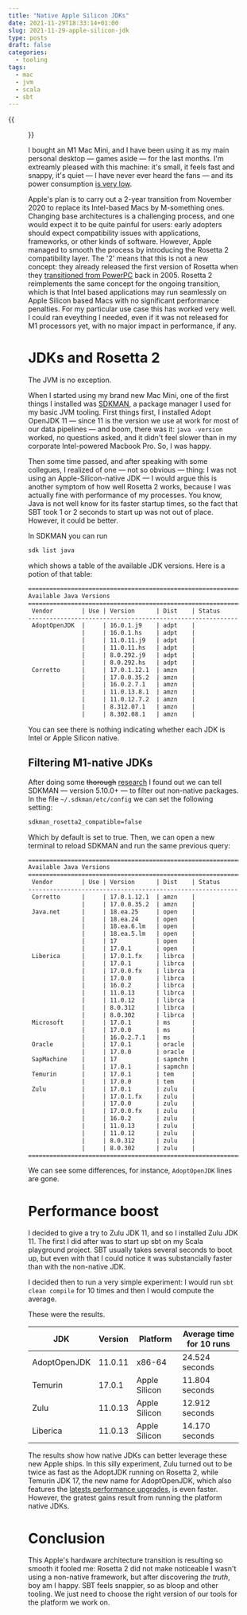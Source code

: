 ```yaml
---
title: "Native Apple Silicon JDKs"
date: 2021-11-29T18:33:14+01:00
slug: 2021-11-29-apple-silicon-jdk
type: posts
draft: false
categories:
  - tooling
tags:
  - mac
  - jvm
  - scala
  - sbt
---
```


{{<figure src="/img/joey-banks-F0otTOnRYUU-unsplash.jpg" caption="Photo by [Joey Banks](https://unsplash.com/@joeyabanks) in [Unsplash](https://unsplash.com/s/photos/m1-apple)">}}

I bought an M1 Mac Mini, and I have been using it as my main personal desktop — games aside — for the last months. I'm extreamly pleased with this machine: it's small, it feels fast and snappy, it's quiet — I have never ever heard the fans — and its power consumption [is very low](https://support.apple.com/en-us/HT201897).

Apple's plan is to carry out a 2-year transition from November 2020 to replace its Intel-based Macs by M-something ones. Changing base architectures is a challenging process, and one would expect it to be quite painful for users: early adopters should expect compatibility issues with applications, frameworks, or other kinds of software. However, Apple managed to smooth the process by introducing the Rosetta 2 compatibility layer. The '2' means that this is not a new concept: they already released the first version of Rosetta when they [transitioned from PowerPC](https://en.wikipedia.org/wiki/Mac_transition_to_Intel_processors) back in 2005. Rosetta 2 reimplements the same concept for the ongoing transition, which is that Intel based applications may run seamlessly on Apple Silicon based Macs with no significant performance penalties. For my particular use case this has worked very well. I could ran eveything I needed, even if it was not released for M1 processors yet, with no major impact in performance, if any.

# JDKs and Rosetta 2

The JVM is no exception.

When I started using my brand new Mac Mini, one of the first things I installed was [SDKMAN](https://sdkman.io), a package manager I used for my basic JVM tooling. First things first, I installed Adopt OpenJDK 11 — since 11 is the version we use at work for most of our data pipelines — and boom, there was it: `java -version` worked, no questions asked, and it didn't feel slower than in my corporate Intel-powered Macbook Pro. So, I was happy.

Then some time passed, and after speaking with some collegues, I realized of one — not so obvious — thing: I was not using an Apple-Silicon-native JDK — I would argue this is another symptom of how well Rosetta 2 works, because I was actually fine with performance of my processes. You know, Java is not well know for its faster startup times, so the fact that SBT took 1 or 2 seconds to start up was not out of place. However, it could be better.

In SDKMAN you can run

```sh
sdk list java
```

which shows a table of the available JDK versions. Here is a potion of that table:

```txt
================================================================================
Available Java Versions
================================================================================
 Vendor        | Use | Version      | Dist    | Status     | Identifier
--------------------------------------------------------------------------------
 AdoptOpenJDK  |     | 16.0.1.j9    | adpt    |            | 16.0.1.j9-adpt
               |     | 16.0.1.hs    | adpt    |            | 16.0.1.hs-adpt
               |     | 11.0.11.j9   | adpt    |            | 11.0.11.j9-adpt
               |     | 11.0.11.hs   | adpt    |            | 11.0.11.hs-adpt
               |     | 8.0.292.j9   | adpt    |            | 8.0.292.j9-adpt
               |     | 8.0.292.hs   | adpt    |            | 8.0.292.hs-adpt
 Corretto      |     | 17.0.1.12.1  | amzn    |            | 17.0.1.12.1-amzn
               |     | 17.0.0.35.2  | amzn    |            | 17.0.0.35.2-amzn
               |     | 16.0.2.7.1   | amzn    |            | 16.0.2.7.1-amzn
               |     | 11.0.13.8.1  | amzn    |            | 11.0.13.8.1-amzn
               |     | 11.0.12.7.2  | amzn    |            | 11.0.12.7.2-amzn
               |     | 8.312.07.1   | amzn    |            | 8.312.07.1-amzn
               |     | 8.302.08.1   | amzn    |            | 8.302.08.1-amzn
```

You can see there is nothing indicating whether each JDK is Intel or Apple Silicon native.

## Filtering M1-native JDKs

After doing some ~~thorough~~ [research](https://github.com/sdkman/sdkman-cli/issues/830) I found out we can tell SDKMAN — version 5.10.0+ — to filter out non-native packages. In the file `~/.sdkman/etc/config` we can set the following setting:

```txt
sdkman_rosetta2_compatible=false
```

Which by default is set to true. Then, we can open a new terminal to reload SDKMAN and run the same previous query:

```txt
================================================================================
Available Java Versions
================================================================================
 Vendor        | Use | Version      | Dist    | Status     | Identifier
--------------------------------------------------------------------------------
 Corretto      |     | 17.0.1.12.1  | amzn    |            | 17.0.1.12.1-amzn
               |     | 17.0.0.35.2  | amzn    |            | 17.0.0.35.2-amzn
 Java.net      |     | 18.ea.25     | open    |            | 18.ea.25-open
               |     | 18.ea.24     | open    |            | 18.ea.24-open
               |     | 18.ea.6.lm   | open    |            | 18.ea.6.lm-open
               |     | 18.ea.5.lm   | open    |            | 18.ea.5.lm-open
               |     | 17           | open    |            | 17-open
               |     | 17.0.1       | open    |            | 17.0.1-open
 Liberica      |     | 17.0.1.fx    | librca  |            | 17.0.1.fx-librca
               |     | 17.0.1       | librca  |            | 17.0.1-librca
               |     | 17.0.0.fx    | librca  |            | 17.0.0.fx-librca
               |     | 17.0.0       | librca  |            | 17.0.0-librca
               |     | 16.0.2       | librca  |            | 16.0.2-librca
               |     | 11.0.13      | librca  |            | 11.0.13-librca
               |     | 11.0.12      | librca  |            | 11.0.12-librca
               |     | 8.0.312      | librca  |            | 8.0.312-librca
               |     | 8.0.302      | librca  |            | 8.0.302-librca
 Microsoft     |     | 17.0.1       | ms      |            | 17.0.1-ms
               |     | 17.0.0       | ms      |            | 17.0.0-ms
               |     | 16.0.2.7.1   | ms      |            | 16.0.2.7.1-ms
 Oracle        |     | 17.0.1       | oracle  |            | 17.0.1-oracle
               |     | 17.0.0       | oracle  |            | 17.0.0-oracle
 SapMachine    |     | 17           | sapmchn |            | 17-sapmchn
               |     | 17.0.1       | sapmchn |            | 17.0.1-sapmchn
 Temurin       |     | 17.0.1       | tem     |            | 17.0.1-tem
               |     | 17.0.0       | tem     |            | 17.0.0-tem
 Zulu          |     | 17.0.1       | zulu    |            | 17.0.1-zulu
               |     | 17.0.1.fx    | zulu    |            | 17.0.1.fx-zulu
               |     | 17.0.0       | zulu    |            | 17.0.0-zulu
               |     | 17.0.0.fx    | zulu    |            | 17.0.0.fx-zulu
               |     | 16.0.2       | zulu    |            | 16.0.2-zulu
               |     | 11.0.13      | zulu    |            | 11.0.13-zulu
               |     | 11.0.12      | zulu    |            | 11.0.12-zulu
               |     | 8.0.312      | zulu    |            | 8.0.312-zulu
               |     | 8.0.302      | zulu    |            | 8.0.302-zulu
================================================================================
```

We can see some differences, for instance, `AdoptOpenJDK` lines are gone.

# Performance boost

I decided to give a try to Zulu JDK 11, and so I installed Zulu JDK 11. The first I did after was to start up sbt on my Scala playground project. SBT usually takes several seconds to boot up, but even with that I could notice it was substancially faster than with the non-native JDK.

I decided then to run a very simple experiment: I would run `sbt clean compile` for 10 times and then I would compute the average.

These were the results.

| JDK          | Version | Platform      | Average time for 10 runs |
| ------------ | ------- | ------------- | ------------------------ |
| AdoptOpenJDK | 11.0.11 | x86-64        | 24.524 seconds           |
| Temurin      | 17.0.1  | Apple Silicon | 11.804 seconds           | 
| Zulu         | 11.0.13 | Apple Silicon | 12.912 seconds           |
| Liberica     | 11.0.13 | Apple Silicon | 14.170 seconds           |

The results show how native JDKs can better leverage these new Apple ships. In this silly experiment, Zulu turned out to be twice as fast as the AdoptJDK running on Rosetta 2, while Temurin JDK 17, the new name for AdoptOpenJDK, which also features the [latests performance upgrades](https://www.optaplanner.org/blog/2021/09/15/HowMuchFasterIsJava17.html), is even faster. However, the gratest gains result from running the platform native JDKs.

# Conclusion

This Apple's hardware architecture transition is resulting so smooth it fooled me: Rosetta 2 did not make noticeable I wasn't using a non-native framework, but after discovering *the truth*, boy am I happy. SBT feels snappier, so as bloop and other tooling. We just need to choose the right version of our tools for the platform we work on.

